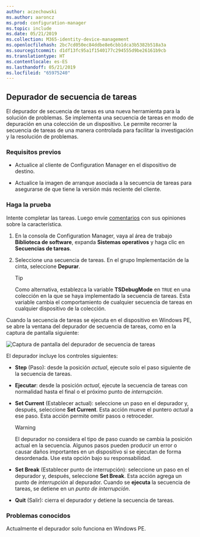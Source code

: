 ```yaml
---
author: aczechowski
ms.author: aaroncz
ms.prod: configuration-manager
ms.topic: include
ms.date: 05/21/2019
ms.collection: M365-identity-device-management
ms.openlocfilehash: 2bc7cd050ec84ddbe8e6cbb1dca3b5382b518a3a
ms.sourcegitcommit: d1df13fc95a1f1540177c294555d9be26161b9cb
ms.translationtype: HT
ms.contentlocale: es-ES
ms.lasthandoff: 05/21/2019
ms.locfileid: "65975240"
---
```

## <a name="bkmk_tsdebug"></a> Depurador de secuencia de tareas

<!--3612274-->

El depurador de secuencia de tareas es una nueva herramienta para la solución de problemas. Se implementa una secuencia de tareas en modo de depuración en una colección de un dispositivo. Le permite recorrer la secuencia de tareas de una manera controlada para facilitar la investigación y la resolución de problemas.

### <a name="prerequisites"></a>Requisitos previos

- Actualice al cliente de Configuration Manager en el dispositivo de destino.

- Actualice la imagen de arranque asociada a la secuencia de tareas para asegurarse de que tiene la versión más reciente del cliente.

### <a name="try-it-out"></a>Haga la prueba

Intente completar las tareas. Luego envíe [comentarios](/sccm/core/understand/find-help#product-feedback) con sus opiniones sobre la característica.

1. En la consola de Configuration Manager, vaya al área de trabajo **Biblioteca de software**, expanda **Sistemas operativos** y haga clic en **Secuencias de tareas**.
1. Seleccione una secuencia de tareas. En el grupo Implementación de la cinta, seleccione **Depurar**.

    > [!Tip]  
    > Como alternativa, establezca la variable **TSDebugMode** en `TRUE` en una colección en la que se haya implementado la secuencia de tareas. Esta variable cambia el comportamiento de cualquier secuencia de tareas en cualquier dispositivo de la colección.  

Cuando la secuencia de tareas se ejecuta en el dispositivo en Windows PE, se abre la ventana del depurador de secuencia de tareas, como en la captura de pantalla siguiente:

![Captura de pantalla del depurador de secuencia de tareas](../../media/3612274-tsdebug.png)

El depurador incluye los controles siguientes:

- **Step** (Paso): desde la posición *actual*, ejecute solo el paso siguiente de la secuencia de tareas.  

- **Ejecutar**: desde la posición *actual*, ejecute la secuencia de tareas con normalidad hasta el final o el próximo punto de *interrupción*.  

- **Set Current** (Establecer actual): seleccione un paso en el depurador y, después, seleccione **Set Current**. Esta acción mueve el puntero *actual* a ese paso. Esta acción permite omitir pasos o retroceder.  

    > [!Warning]  
    > El depurador no considera el tipo de paso cuando se cambia la posición actual en la secuencia. Algunos pasos pueden producir un error o causar daños importantes en un dispositivo si se ejecutan de forma desordenada. Use esta opción bajo su responsabilidad.  

- **Set Break** (Establecer punto de interrupción): seleccione un paso en el depurador y, después, seleccione **Set Break**. Esta acción agrega un punto de *interrupción* al depurador. Cuando se **ejecuta** la secuencia de tareas, se detiene en un *punto de interrupción*.  

- **Quit** (Salir): cierra el depurador y detiene la secuencia de tareas.  

### <a name="known-issues"></a>Problemas conocidos

Actualmente el depurador solo funciona en Windows PE.
